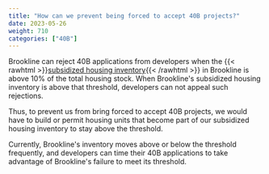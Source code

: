 ```yaml
---
title: "How can we prevent being forced to accept 40B projects?"
date: 2023-05-26
weight: 710
categories: ["40B"]
---
```

Brookline can reject 40B applications from developers when the {{< rawhtml >}}<a href="https://www.mass.gov/service-details/subsidized-housing-inventory-shi" target="_new">subsidized housing inventory</a>{{< /rawhtml >}} in Brookline is above 10% of the total housing stock. When Brookline's subsidized housing inventory is above that threshold, developers can not appeal such rejections.

Thus, to prevent us from bring forced to accept 40B projects, we would have to build or permit housing units that become part of our subsidized housing inventory to stay above the threshold.

Currently, Brookline's inventory moves above or below the threshold frequently, and developers can time their 40B applications to take advantage of Brookline's failure to meet its threshold.